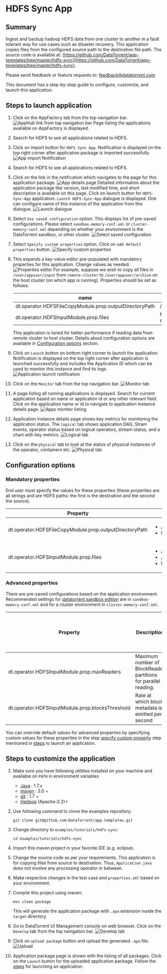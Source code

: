 # HDFS Sync App

## Summary

Ingest and backup hadoop HDFS data from one cluster to another in a fault tolerant way for use cases such as disaster recovery. This application copies files from the configured source path to the destination file path. The source code is available at: [https://github.com/DataTorrent/app-templates/tree/master/hdfs-sync](https://github.com/DataTorrent/app-templates/tree/master/hdfs-sync).

Please send feedback or feature requests to: [feedback@datatorrent.com](mailto:feedback@datatorrent.com)

This document has a step-by-step guide to configure, customize, and launch this application.

## Steps to launch application<a name="steps_to_launch"></a>

1. Click on the AppFactory tab from the top navigation bar.
  ![AppHub link from top navigation bar](images/common/apphub_link.png)
  Page listing the applications available on AppFactory is displayed.
1. Search for HDFS to see all applications related to HDFS.
1. Click on import button for `HDFS Sync App`. Notification is displayed on the top right corner after application package is imported successfully
 ![App import Notification](images/hdfs-sync/import-notification.png)
1. Search for HDFS to see all applications related to HDFS.
1. Click on the link in the notification which navigates to the page for this application package.
   ![App details page](images/hdfs-sync/app-details-page.png)
   Detailed information about the application package like version, last modified time, and short description is available on this page. Click on launch button for `HDFS-Sync-App`
   application. <a name="launch-dialogue"></a>`Launch HDFS-Sync-App` dialogue is displayed. One can configure name of this instance of the application from this dialogue.
   ![Launch dialogue](images/hdfs-sync/launch.png)

1. Select `Use saved configuration` option. This displays list of pre-saved configurations.
Please select `sandbox-memory-conf.xml` or `cluster-memory-conf.xml` depending on whether
your environment is the DataTorrent sandbox, or other cluster.
   ![Select saved configuration](images/hdfs-sync/saved-conf.png)

1. Select `Specify custom properties` option. Click on `add default properties` button.
  ![Specify custom properties](images/hdfs-sync/specify-custom.png)

1. This expands a key-value editor pre-populated with mandatory properties for this application. Change values as needed.
   ![Properties editor](images/hdfs-sync/property-editor.png)
   <a name="property-editor"></a>
 For example, suppose we wish to copy all files in `/user/appuser/input` from `remote-cluster` to `/user/appuser/archive` on the host cluster (on which app is running). Properties should be set as follows:

    |name|value|
    |---|---|
    |dt.operator.HDFSFileCopyModule.prop.outputDirectoryPath|/user/appuser/archive|
    |dt.operator.HDFSInputModule.prop.files|hdfs://remote-cluster/user/appuser/input|

    This application is tuned for better performance if reading data from remote cluster to host cluster.
    Details about configuration options are available in [Configuration options](#configuration_options) section.

1. Click on `Launch` button on bottom right corner to launch the application.
   Notification is displayed on the top right corner after application is launched successfully and includes the Application ID which can be used to monitor this instance and find its logs.
   ![Application launch notification](images/common/app_launch_notification.png)

1. Click on the `Monitor` tab from the top navigation bar.
   ![Monitor tab](images/common/monitor_link.png)

1. A page listing all running applications is displayed. Search for current application based on name or application id or any other relevant field. Click on the application name or id to navigate to application instance details page.
   ![Apps monitor listing](images/common/apps_monitor_listing.png)

1. Application instance details page shows key metrics for monitoring the application status. The `logical` tab shows application DAG, Stram events, operator status based on logical operators, stream status, and a chart with key metrics.
   ![Logical tab](images/hdfs-sync/logical.png)

1. Click on the `physical` tab to look at the status of physical instances of the operator, containers etc.
   ![Physical tab](images/hdfs-sync/physical.png)

## <a name="configuration_options"></a>Configuration options

### Mandatory properties
End user must specify the values for these properties (these properties are all strings and
are HDFS paths: the first is the destination and the second the source).

|Property|Example|
|---|---|
|dt.operator.HDFSFileCopyModule.prop.outputDirectoryPath|<ul><li>/user/appuser/output/dir1</li><li>hdfs://node1.corp1.com/user/appuser/output</li></ul>|
|dt.operator.HDFSInputModule.prop.files|<ul><li>/user/appuser/input/dir1</li><li>/user/appuser/input/dir2/file1.log</li><li>hdfs://node1.corp1.com/user/appuser/input</li></ul>|

### Advanced properties
There are pre-saved configurations based on the application environment. Recommended settings for [datatorrent sandbox edition](https://www.datatorrent.com/download/datatorrent-rts-sandbox-edition-download/) are in `sandbox-memory-conf.xml` and for a cluster environment in `cluster-memory-conf.xml`.

|Property|Description|Type|Default for <br/>cluster-<br/>memory- <br/>conf.xml|Default for  <br/>sandbox-<br/>memory<br/> -conf.xml
|---|---|---|---|---|
|dt.operator.HDFSInputModule.prop.maxReaders|Maximum number of BlockReader partitions for parallel reading.|int|16|1|
|dt.operator.HDFSInputModule.prop.blocksThreshold|Rate at which block metadata is emitted per second|int|16|1|

You can override default values for advanced properties by specifying custom values for these properties in the step [specify custom property](#property-editor) step mentioned in [steps](#steps_to_launch) to launch an application.

## Steps to customize the application

1. Make sure you have following utilities installed on your machine and available on `PATH` in environment variables
    - [Java](https://www.java.com/en/download/manual.jsp) : 1.7.x
    - [maven](http://maven.apache.org/download.cgi) : 3.0 +
    - [git](https://git-scm.com/book/en/v2/Getting-Started-Installing-Git) : 1.7 +
    - [Hadoop]( http://www.michael-noll.com/tutorials/running-hadoop-on-ubuntu-linux-single-node-cluster/) (Apache-2.2)+

1. Use following command to clone the examples repository:

    ```
    git clone git@github.com:DataTorrent/app-templates.git
    ```

1. Change directory to `examples/tutorials/hdfs-sync`:

    ```
    cd examples/tutorials/hdfs-sync
    ```

1. Import this maven project in your favorite IDE (e.g. eclipse).

1. Change the source code as per your requirements. This application is for copying files from source to destination. Thus, `Application.java` does not involve any processing operator in between.

1. Make respective changes in the test case and `properties.xml` based on your environment.

1. Compile this project using maven:

    ```
    mvn clean package
    ```

    This will generate the application package with `.apa` extension inside the `target` directory.

1. Go to DataTorrent UI Management console on web browser. Click on the `Develop` tab from the top navigation bar.
    ![Develop tab](images/common/develop_link.png)

1. Click on `upload package` button and upload the generated `.apa` file.
    ![Upload](images/common/upload.png)

1. Application package page is shown with the listing of all packages. Click on the `Launch` button for the uploaded application package. Follow the [steps](#launch-dialogue) for launching an application.
